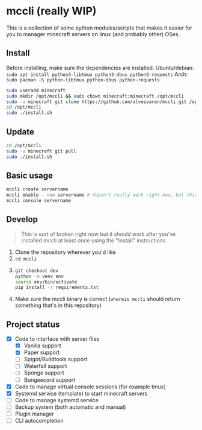 # mccli (really WIP)

This is a collection of some python modules/scripts that makes it easier for you to manager minecraft servers on linux (and probably other) OSes.

## Install

Before installing, make sure the dependencies are installed.
Ubuntu/debian: `sudo apt install python3-libtmux python3-dbus python3-requests`
Arch: `sudo pacman -S python-libtmux python-dbus python-requests`

```bash
sudo useradd minecraft
sudo mkdir /opt/mccli && sudo chown minecraft:minecraft /opt/mccli
sudo -u minecraft git clone https://github.com/alvesvaren/mccli.git /opt/mccli
cd /opt/mccli
sudo ./install.sh
```

## Update

```bash
cd /opt/mccli
sudo -u minecraft git pull
sudo ./install.sh
```

## Basic usage

```bash
mccli create servername
mccli enable --now servername # doesn't really work right now, but this is how it's meant to be used, replace with 'sudo systemctl enabe --now minecraft-server@servername.service'
mccli console servername
```

## Develop

> This is sort of broken right now but it should work after you've installed mccli at least once using the "Install" instructions

1. Clone the repository wherever you'd like
2. `cd mccli`
3. ```bash
   git checkout dev
   python -m venv env
   source env/bin/activate
   pip install -r requirements.txt
   ```
4. Make sure the mccli binary is correct (`whereis mccli` should return something that's in this repository)


## Project status
 - [x] Code to interface with server files
   - [x] Vanilla support
   - [x] Paper support
   - [ ] Spigot/Buildtools support
   - [ ] Waterfall support
   - [ ] Sponge support
   - [ ] Bungeecord support
 - [x] Code to manage virtual console sessions (for example tmux)
 - [x] Systemd service (template) to start minecraft servers
 - [ ] Code to manage systemd service
 - [ ] Backup system (both automatic and manual)
 - [ ] Plugin manager
 - [ ] CLI autocompletion

